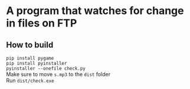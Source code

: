 # A program that watches for change in files on FTP

## How to build
`pip install pygame`\
`pip install pyinstaller`\
`pyinstaller --onefile check.py`\
Make sure to move `s.mp3` to the `dist` folder\
Run `dist/check.exe`
